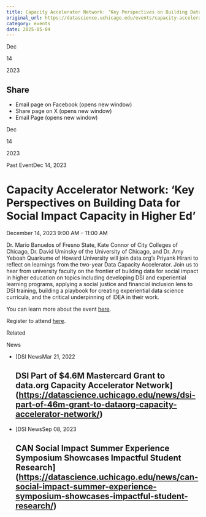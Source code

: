 ```yaml
---
title: Capacity Accelerator Network: ‘Key Perspectives on Building Data for Social Impact Capacity in Higher Ed’ – DSI
original_url: https://datascience.uchicago.edu/events/capacity-accelerator-network-key-perspectives-on-building-data-for-social-impact-capacity-in-higher-ed
category: events
date: 2025-05-04
---
```


Dec

14

2023

## Share

* Email page on Facebook (opens new window)
* Share page on X (opens new window)
* Email Page (opens new window)

<!-- Table-like structure detected -->

Dec

14

2023

Past EventDec 14, 2023

# Capacity Accelerator Network: ‘Key Perspectives on Building Data for Social Impact Capacity in Higher Ed’

December 14, 2023 9:00 AM – 11:00 AM

Dr. Mario Banuelos of Fresno State, Kate Connor of City Colleges of Chicago, Dr. David Uminsky of the University of Chicago, and Dr. Amy Yeboah Quarkume of Howard University will join data.org’s Priyank Hirani to reflect on learnings from the two-year Data Capacity Accelerator. Join us to hear from university faculty on the frontier of building data for social impact in higher education on topics including developing DSI and experiential learning programs, applying a social justice and financial inclusion lens to DSI training, building a playbook for creating experiential data science curricula, and the critical underpinning of IDEA in their work.

You can learn more about the event [here](https://data.org/events/key-perspectives-on-building-data-for-social-impact-capacity-in-higher-ed/).

Register to attend [here](https://data-org.zoom.us/webinar/register/6817013713938/WN_W8tYlENIQRydqNqAnCkMUg#/registration).

Related

News

* [DSI NewsMar 21, 2022

  ## DSI Part of $4.6M Mastercard Grant to data.org Capacity Accelerator Network](https://datascience.uchicago.edu/news/dsi-part-of-46m-grant-to-dataorg-capacity-accelerator-network/)
* [DSI NewsSep 08, 2023

  ## CAN Social Impact Summer Experience Symposium Showcases Impactful Student Research](https://datascience.uchicago.edu/news/can-social-impact-summer-experience-symposium-showcases-impactful-student-research/)